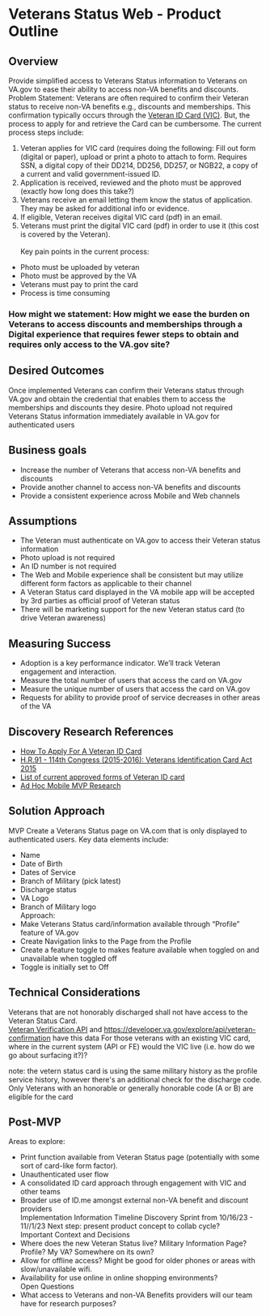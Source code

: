 # Veterans Status Web - Product Outline 
## Overview
Provide simplified access to Veterans Status information to Veterans on VA.gov to ease their ability to access non-VA benefits and discounts.
Problem Statement:
Veterans are often required to confirm their Veteran status to receive non-VA benefits e.g., discounts and memberships. This confirmation typically occurs through the [Veteran ID Card (VIC)](https://www.va.gov/records/get-veteran-id-cards/vic/). But, the process to apply for and retrieve the Card can be cumbersome. The current process steps include:<br>
1. Veteran applies for VIC card (requires doing the following: Fill out form (digital or paper), upload or print a photo to attach to form. Requires SSN, a digital copy of their DD214, DD256, DD257, or NGB22, a copy of a current and valid government-issued ID.<br>
2. Application is received, reviewed and the photo must be approved (exactly how long does this take?)<br>
3. Veterans receive an email letting them know the status of application. They may be asked for additional info or evidence.<br>
4. If eligible, Veteran receives digital VIC card (pdf) in an email.<br>
5. Veterans must print the digital VIC card (pdf) in order to use it (this cost is covered by the Veteran).<br><br>
Key pain points in the current process:
* Photo must be uploaded by veteran
* Photo must be approved by the VA
* Veterans must pay to print the card
* Process is time consuming<br>
### How might we statement: How might we ease the burden on Veterans to access discounts and memberships through a Digital experience  that requires fewer steps to obtain and requires only access to the VA.gov site? 

## Desired Outcomes
Once implemented Veterans can confirm their Veterans status through VA.gov and obtain the credential that enables them to access the memberships and discounts they desire. 
Photo upload not required
Veterans Status information immediately available in VA.gov for authenticated users

## Business goals
* Increase the number of Veterans that access non-VA benefits and discounts
* Provide another channel to access non-VA benefits and discounts
* Provide a consistent experience across Mobile and Web channels

## Assumptions
* The Veteran must authenticate on VA.gov to access their Veteran status information
* Photo upload is not required
* An ID number is not required
* The Web and Mobile experience shall be consistent but may utilize different form factors as applicable to their channel
* A Veteran Status card displayed in the VA mobile app will be accepted by 3rd parties as official proof of Veteran status
* There will be marketing support for the new Veteran status card (to drive Veteran awareness)

## Measuring Success
* Adoption is a key performance indicator.  We’ll track Veteran engagement and interaction.
* Measure the total number of users that access the card on VA.gov
* Measure the unique number of users that access the card on VA.gov
* Requests for ability to provide proof of service decreases in other areas of the VA


## Discovery Research References
* [How To Apply For A Veteran ID Card](https://www.va.gov/records/get-veteran-id-cards/vic/)
* [H.R.91 - 114th Congress (2015-2016): Veterans Identification Card Act 2015](https://www.congress.gov/bill/114th-congress/house-bill/91)
* [List of current approved forms of Veteran ID card](https://www.va.gov/records/get-veteran-id-cards/)
* [Ad Hoc Mobile MVP Research](https://www.figma.com/file/MxqpGSmpZrG5HlxB9wNoRP/%234270---Veteran-Status-Card?type=whiteboard&node-id=0-1&t=TlC4pL2Syj3rF8sv-0)

## Solution Approach
MVP
Create a Veterans Status page on VA.com that is only displayed to authenticated users.  Key data elements include:<br>
* Name
* Date of Birth
* Dates of Service
* Branch of Military (pick latest)
* Discharge status 
* VA Logo
* Branch of Military logo<br>
Approach:<br>
* Make Veterans Status card/information available through “Profile” feature of VA.gov
* Create Navigation links to the Page from the Profile
* Create a feature toggle to makes feature available when toggled on and unavailable when toggled off
* Toggle is initially set to Off<br>


## Technical Considerations
Veterans that are not honorably discharged shall not have access to the Veteran Status Card.  
[Veteran Verification API](https://developer.va.gov/explore/verification/docs/veteran_verification?version=current) and  https://developer.va.gov/explore/api/veteran-confirmation have this data
For those veterans with an existing VIC card, where in the current system (API or FE) would the VIC live (i.e. how do we go about surfacing it?)?

note: the vetern status card is using the same military history as the profile service history, however there's an additional check for the discharge code. Only Veterans with an honorable or generally honorable code (A or B) are eligible for the card

## Post-MVP
Areas to explore:<br>
* Print function available from Veteran Status page (potentially with some sort of card-like form factor).  
* Unauthenticated user flow
* A consolidated ID card approach through engagement with VIC and other teams
* Broader use of ID.me amongst external non-VA benefit and discount providers<br>
Implementation Information
Timeline
Discovery Sprint from  10/16/23 - 11//1/23
Next step: present product concept to collab cycle?<br>
Important Context and Decisions<br>
* Where does the new Veteran Status live? Military Information Page? Profile? My VA? Somewhere on its own?
* Allow for offline access? Might be good for older phones or areas with slow/unavailable wifi.
* Availability for use online in online shopping environments?<br>
Open Questions<br>
* What access to Veterans and non-VA Benefits providers will our team have for research purposes?
